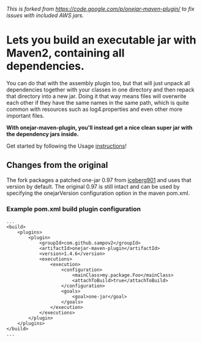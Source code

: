 *This is forked from https://code.google.com/p/onejar-maven-plugin/ to fix issues with included AWS jars.*


# Lets you build an executable jar with Maven2, containing all dependencies.

You can do that with the assembly plugin too, but that will just unpack all dependencies together with your classes in one directory and then repack that directory into a new jar. Doing it that way means files will overwrite each other if they have the same names in the same path, which is quite common with resources such as log4.properties and even other more important files.

**With onejar-maven-plugin, you'll instead get a nice clean super jar with the dependency jars inside.**

Get started by following the Usage [instructions](http://onejar-maven-plugin.googlecode.com/svn/mavensite/usage.html)!

## Changes from the original

The fork packages a patched one-jar 0.97 from [iceberg901](https://github.com/iceberg901/sbt-onejar/commit/0fb0f829941aac4074be47cec4899b8b5a86d961) and uses that version  by default. The original 0.97 is still intact and can be used by specifying the onejarVersion configuration option in the maven pom.xml.

### Example pom.xml build plugin configuration

	...
	<build>
		<plugins>
			<plugin>
				<groupId>com.github.sampov2</groupId>
				<artifactId>onejar-maven-plugin</artifactId>
				<version>1.4.6</version>
				<executions>
					<execution>
						<configuration>
							<mainClass>my.package.Foo</mainClass>
							<attachToBuild>true</attachToBuild>
						</configuration>
						<goals>
							<goal>one-jar</goal>
						</goals>
					</execution>
				</executions>
			</plugin>
		</plugins>
	</build>
	...

